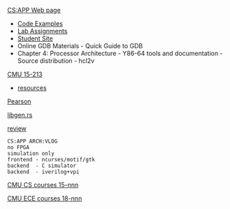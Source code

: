 
[CS:APP Web page](http://csapp.cs.cmu.edu/)
* [Code Examples](http://csapp.cs.cmu.edu/3e/code.html)
* [Lab Assignments](http://csapp.cs.cmu.edu/3e/labs.html)
*  [Student Site](http://csapp.cs.cmu.edu/3e/students.html)
  * Online GDB Materials - Quick Guide to GDB
  * Chapter 4: Processor Architecture - Y86-64 tools and documentation - Source distribution - hcl2v

[CMU 15-213](https://www.cs.cmu.edu/~213/)
* [resources](https://www.cs.cmu.edu/~213/resources.html)

[Pearson](https://www.pearson.com/us/higher-education/program/PGM2476825.html)

[libgen.rs](http://libgen.rs/book/index.php?md5=DC97C014DBAE4E33A63D29BF540366F9)

[review](https://medium.com/tech-book-reviews/computer-systems-a-programmers-perspective-3ae36a119962)

```
CS:APP ARCH:VLOG
no FPGA
simulation only
frontend - ncurses/motif/gtk
backend  - C simulator
backend  - iverilog+vpi
```

[CMU CS courses 15-nnn](https://csd.cmu.edu/cs-and-related-undergraduate-courses)

[CMU ECE courses 18-nnn](https://courses.ece.cmu.edu/)
